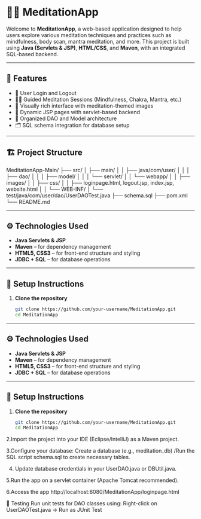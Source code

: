 # 🧘‍♀️ MeditationApp

Welcome to **MeditationApp**, a web-based application designed to help users explore various meditation techniques and practices such as mindfulness, body scan, mantra meditation, and more. This project is built using **Java (Servlets & JSP)**, **HTML/CSS**, and **Maven**, with an integrated SQL-based backend.

---

## 🌟 Features

- 🔐 User Login and Logout
- 🧘‍♂️ Guided Meditation Sessions (Mindfulness, Chakra, Mantra, etc.)
- 🎨 Visually rich interface with meditation-themed images
- 📜 Dynamic JSP pages with servlet-based backend
- 📁 Organized DAO and Model architecture
- 🗂 SQL schema integration for database setup

---

## 🏗 Project Structure

MeditationApp-Main/
├── src/
│ ├── main/
│ │ ├── java/com/user/
│ │ │ ├── dao/
│ │ │ ├── model/
│ │ │ └── servlet/
│ │ └── webapp/
│ │ ├── images/
│ │ ├── css/
│ │ ├── loginpage.html, logout.jsp, index.jsp, website.html
│ │ └── WEB-INF/
│ └── test/java/com/user/dao/UserDAOTest.java
├── schema.sql
├── pom.xml
└── README.md


---

## ⚙️ Technologies Used

- **Java Servlets & JSP**
- **Maven** – for dependency management
- **HTML5, CSS3** – for front-end structure and styling
- **JDBC + SQL** – for database operations

---

## 🚀 Setup Instructions

1. **Clone the repository**
   ```bash
   git clone https://github.com/your-username/MeditationApp.git
   cd MeditationApp

---

## ⚙️ Technologies Used

- **Java Servlets & JSP**
- **Maven** – for dependency management
- **HTML5, CSS3** – for front-end structure and styling
- **JDBC + SQL** – for database operations

---

## 🚀 Setup Instructions

1. **Clone the repository**
   ```bash
   git clone https://github.com/your-username/MeditationApp.git
   cd MeditationApp
2.Import the project into your IDE (Eclipse/IntelliJ) as a Maven project.

3.Configure your database:
  Create a database (e.g., meditation_db)
 /Run the SQL script schema.sql to create necessary tables.

4. Update database credentials in your UserDAO.java or DBUtil.java.

5.Run the app on a servlet container (Apache Tomcat recommended).

6.Access the app
  http://localhost:8080/MeditationApp/loginpage.html

🧪 Testing
Run unit tests for DAO classes using:
  Right-click on UserDAOTest.java → Run as JUnit Test


